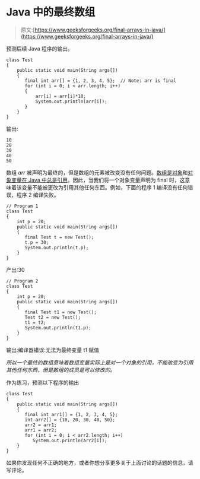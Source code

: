 # Java 中的最终数组

> 原文:[https://www.geeksforgeeks.org/final-arrays-in-java/](https://www.geeksforgeeks.org/final-arrays-in-java/)

预测后续 Java 程序的输出。

```
class Test 
{
    public static void main(String args[])
    {
       final int arr[] = {1, 2, 3, 4, 5};  // Note: arr is final
       for (int i = 0; i < arr.length; i++)
       {
           arr[i] = arr[i]*10;  
           System.out.println(arr[i]);          
       }      
    }    
}
```

输出:

```
10 
20 
30 
40 
50 
```

数组 *arr* 被声明为最终的，但是数组的元素被改变没有任何问题。[数组是对象](https://www.geeksforgeeks.org/g-fact-65/)和[对象变量在 Java 中总是引用](https://www.geeksforgeeks.org/g-fact-46/)。因此，当我们将一个对象变量声明为 final 时，这意味着该变量不能被更改为引用其他任何东西。例如，下面的程序 1 编译没有任何错误，程序 2 编译失败。

```
// Program 1
class Test 
{
    int p = 20;
    public static void main(String args[])
    {
       final Test t = new Test();       
       t.p = 30;
       System.out.println(t.p);   
    }    
}
```

产出:30

```
// Program 2
class Test 
{
    int p = 20;
    public static void main(String args[])
    {
       final Test t1 = new Test();       
       Test t2 = new Test();
       t1 = t2; 
       System.out.println(t1.p);      
    }    
}
```

输出:编译器错误:无法为最终变量 t1 赋值

*所以一个最终的数组意味着数组变量实际上是对一个对象的引用，不能改变为引用其他任何东西，但是数组的成员是可以修改的。*

作为练习，预测以下程序的输出

```
class Test 
{
    public static void main(String args[])
    {
       final int arr1[] = {1, 2, 3, 4, 5};
       int arr2[] = {10, 20, 30, 40, 50};
       arr2 = arr1;      
       arr1 = arr2;  
       for (int i = 0; i < arr2.length; i++)
          System.out.println(arr2[i]);          
    }    
}
```

如果你发现任何不正确的地方，或者你想分享更多关于上面讨论的话题的信息，请写评论。